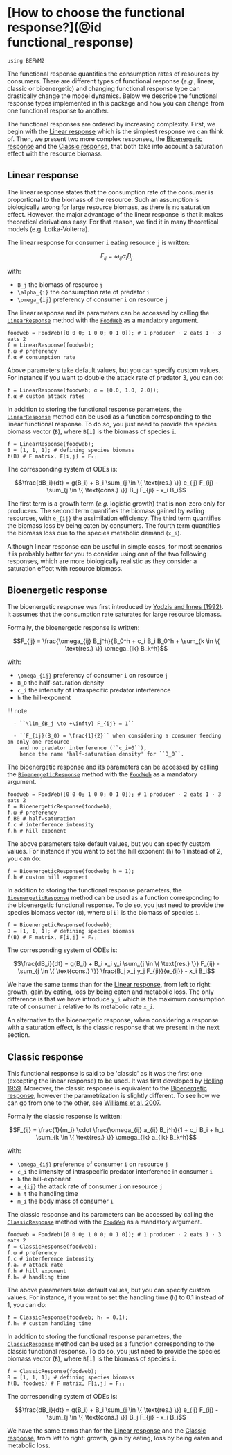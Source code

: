 # [How to choose the functional response?](@id functional_response)

```@setup befwm2
using BEFWM2
```

The functional response quantifies the consumption rates of resources by consumers.
There are different types of functional response (*e.g.*, linear, classic or bioenergetic)
and changing functional response type can drastically change the model dynamics.
Below we describe the functional response types implemented in this package
and how you can change from one functional response to another.

The functional responses are ordered by increasing complexity.
First, we begin with the [Linear response](@ref)
which is the simplest response we can think of.
Then, we present two more complex responses,
the [Bioenergetic response](@ref) and the [Classic response](@ref),
that both take into account a saturation effect with the resource biomass.

## Linear response

The linear response states that the consumption rate of the consumer is
proportional to the biomass of the resource.
Such an assumption is biologically wrong for large resource biomass,
as there is no saturation effect.
However, the major advantage of the linear response is that
it makes theoretical derivations easy.
For that reason, we find it in many theoretical models (e.g. Lotka-Volterra).

The linear response for consumer ``i`` eating resource ``j`` is written:

```math
F_{ij} = \omega_{ij} \alpha_i B_j
```

with:

  - ``B_j`` the biomass of resource ``j``
  - ``\alpha_{i}`` the consumption rate of predator ``i``
  - ``\omega_{ij}`` preferency of consumer ``i`` on resource ``j``

The linear response and its parameters
can be accessed by calling the [`LinearResponse`](@ref) method
with the [`FoodWeb`](@ref) as a mandatory argument.

```@example befwm2
foodweb = FoodWeb([0 0 0; 1 0 0; 0 1 0]); # 1 producer ⋅ 2 eats 1 ⋅ 3 eats 2
f = LinearResponse(foodweb);
f.ω # preferency
f.α # consumption rate
```

Above parameters take default values, but you can specify custom values.
For instance if you want to double the attack rate of predator 3, you can do:

```@example befwm2
f = LinearResponse(foodweb; α = [0.0, 1.0, 2.0]);
f.α # custom attack rates
```

In addition to storing the functional response parameters,
the [`LinearResponse`](@ref) method can be used as a function
corresponding to the linear functional response.
To do so, you just need to provide the species biomass vector (`B`),
where `B[i]` is the biomass of species ``i``.

```@example befwm2
f = LinearResponse(foodweb);
B = [1, 1, 1]; # defining species biomass
f(B) # F matrix, F[i,j] = Fᵢⱼ
```

The corresponding system of ODEs is:

```math
\frac{dB_i}{dt} = g(B_i)
    + B_i \sum_{j \in \{ \text{res.} \}} e_{ij} F_{ij}
    - \sum_{j \in \{ \text{cons.} \}} B_j F_{ji}
    - x_i B_i
```

The first term is a growth term (*e.g.* logistic growth)
that is non-zero only for producers.
The second term quantifies the biomass gained by eating resources,
with ``e_{ij}`` the assimilation efficiency.
The third term quantifies the biomass loss by being eaten by consumers.
The fourth term quantifies the biomass loss due to the species metabolic demand (``x_i``).

Although linear response can be useful in simple cases,
for most scenarios it is probably better for you to consider using one of the two
following responses, which are more biologically realistic
as they consider a saturation effect with resource biomass.

## Bioenergetic response

The bioenergetic response was first introduced by
[Yodzis and Innes (1992)](https://www.journals.uchicago.edu/doi/abs/10.1086/285380).
It assumes that the consumption rate saturates for large resource biomass.

Formally, the bioenergetic response is written:

```math
F_{ij} = \frac{\omega_{ij} B_j^h}{B_0^h + c_i B_i B_0^h
    + \sum_{k \in \{ \text{res.} \}} \omega_{ik} B_k^h}
```

with:

  - ``\omega_{ij}`` preferency of consumer ``i`` on resource ``j``
  - ``B_0`` the half-saturation density
  - ``c_i`` the intensity of intraspecific predator interference
  - ``h`` the hill-exponent

!!! note
    
      - ``\lim_{B_j \to +\infty} F_{ij} = 1``
    
      - ``F_{ij}(B_0) = \frac{1}{2}`` when considering a consumer feeding on only one resource
        and no predator interference (``c_i=0``),
        hence the name 'half-saturation density' for ``B_0``.

The bioenergetic response and its parameters
can be accessed by calling the [`BioenergeticResponse`](@ref) method
with the [`FoodWeb`](@ref) as a mandatory argument.

```@example befwm2
foodweb = FoodWeb([0 0 0; 1 0 0; 0 1 0]); # 1 producer ⋅ 2 eats 1 ⋅ 3 eats 2
f = BioenergeticResponse(foodweb);
f.ω # preferency
f.B0 # half-saturation
f.c # interference intensity
f.h # hill exponent
```

The above parameters take default values, but you can specify custom values.
For instance if you want to set the hill exponent (`h`) to 1 instead of 2, you can do:

```@example befwm2
f = BioenergeticResponse(foodweb; h = 1);
f.h # custom hill exponent
```

In addition to storing the functional response parameters,
the [`BioenergeticResponse`](@ref) method can be used as a function
corresponding to the bioenergetic functional response.
To do so, you just need to provide the species biomass vector (`B`),
where `B[i]` is the biomass of species ``i``.

```@example befwm2
f = BioenergeticResponse(foodweb);
B = [1, 1, 1]; # defining species biomass
f(B) # F matrix, F[i,j] = Fᵢⱼ
```

The corresponding system of ODEs is:

```math
\frac{dB_i}{dt} = g(B_i)
    + B_i x_i y_i \sum_{j \in \{ \text{res.} \}} F_{ij}
    - \sum_{j \in \{ \text{cons.} \}} \frac{B_j x_j y_j F_{ji}}{e_{ij}}
    - x_i B_i
```

We have the same terms than for the [Linear response](@ref),
from left to right: growth, gain by eating, loss by being eaten and metabolic loss.
The only difference is that we have introduce ``y_i``
which is the maximum consumption rate of consumer ``i`` relative to its metabolic rate ``x_i``.

An alternative to the bioenergetic response,
when considering a response with a saturation effect,
is the classic response that we present in the next section.

## Classic response

This functional response is said to be 'classic' as it was the first one
(excepting the linear response) to be used.
It was first developed by [Holling 1959](https://doi.org/10.4039/Ent91385-7).
Moreover, the classic response is equivalent to the [Bioenergetic response](@ref),
however the parametrization is slightly different.
To see how we can go from one to the other,
see [Williams et al. 2007](https://doi.org/10.1007/978-1-4020-5337-5_2).

Formally the classic response is written:

```math
F_{ij} = \frac{1}{m_i} \cdot
    \frac{\omega_{ij} a_{ij} B_j^h}{1 + c_i B_i
    + h_t \sum_{k \in \{ \text{res.} \}} \omega_{ik} a_{ik} B_k^h}
```

with:

  - ``\omega_{ij}`` preference of consumer ``i`` on resource ``j``
  - ``c_i`` the intensity of intraspecific predator interference in consumer ``i``
  - ``h`` the hill-exponent
  - ``a_{ij}`` the attack rate of consumer ``i`` on resource ``j``
  - ``h_t`` the handling time
  - ``m_i`` the body mass of consumer ``i``

The classic response and its parameters
can be accessed by calling the [`ClassicResponse`](@ref) method
with the [`FoodWeb`](@ref) as a mandatory argument.

```@example befwm2
foodweb = FoodWeb([0 0 0; 1 0 0; 0 1 0]); # 1 producer ⋅ 2 eats 1 ⋅ 3 eats 2
f = ClassicResponse(foodweb);
f.ω # preferency
f.c # interference intensity
f.aᵣ # attack rate
f.h # hill exponent
f.hₜ # handling time
```

The above parameters take default values, but you can specify custom values.
For instance, if you want to set the handling time (`h`) to 0.1 instead of 1, you can do:

```@example befwm2
f = ClassicResponse(foodweb; hₜ = 0.1);
f.hₜ # custom handling time
```

In addition to storing the functional response parameters,
the [`ClassicResponse`](@ref) method can be used as a function
corresponding to the classic functional response.
To do so, you just need to provide the species biomass vector (`B`),
where `B[i]` is the biomass of species ``i``.

```@example befwm2
f = ClassicResponse(foodweb);
B = [1, 1, 1]; # defining species biomass
f(B, foodweb) # F matrix, F[i,j] = Fᵢⱼ
```

The corresponding system of ODEs is:

```math
\frac{dB_i}{dt} = g(B_i)
    + B_i \sum_{j \in \{ \text{res.} \}} e_{ij} F_{ij}
    - \sum_{j \in \{ \text{cons.} \}} B_j F_{ji}
    - x_i B_i
```

We have the same terms than for the [Linear response](@ref)
and the [Classic response](@ref),
from left to right: growth, gain by eating, loss by being eaten and metabolic loss.
